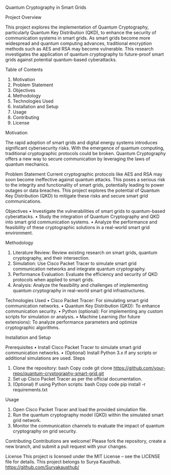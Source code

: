 Quantum Cryptography in Smart Grids

Project Overview

This project explores the implementation of Quantum Cryptography, particularly Quantum Key Distribution (QKD), to enhance the security of communication systems in smart grids. As smart grids become more widespread and quantum computing advances, traditional encryption methods such as AES and RSA may become vulnerable. This research investigates the application of quantum cryptography to future-proof smart grids against potential quantum-based cyberattacks.

Table of Contents
1.	Motivation
2.	Problem Statement
3.	Objectives
4.	Methodology
5.	Technologies Used
6.	Installation and Setup
7.	Usage
8.	Contributing
9.	License

Motivation

The rapid adoption of smart grids and digital energy systems introduces significant cybersecurity risks. With the emergence of quantum computing, traditional cryptographic protocols could be broken. Quantum Cryptography offers a new way to secure communication by leveraging the laws of quantum mechanics.

Problem Statement
Current cryptographic protocols like AES and RSA may soon become ineffective against quantum attacks. This poses a serious risk to the integrity and functionality of smart grids, potentially leading to power outages or data breaches. This project explores the potential of Quantum Key Distribution (QKD) to mitigate these risks and secure smart grid communications.

Objectives
•	Investigate the vulnerabilities of smart grids to quantum-based cyberattacks.
•	Study the integration of Quantum Cryptography and QKD into smart grid communication systems.
•	Analyze the performance and feasibility of these cryptographic solutions in a real-world smart grid environment.

Methodology
1.	Literature Review: Review existing research on smart grids, quantum cryptography, and their intersection.
2.	Simulation: Use Cisco Packet Tracer to simulate smart grid communication networks and integrate quantum cryptography.
3.	Performance Evaluation: Evaluate the efficiency and security of QKD protocols when applied to smart grids.
4.	Analysis: Analyze the feasibility and challenges of implementing quantum cryptography in real-world smart grid infrastructures.

Technologies Used
•	Cisco Packet Tracer: For simulating smart grid communication networks.
•	Quantum Key Distribution (QKD): To enhance communication security.
•	Python (optional): For implementing any custom scripts for simulation or analysis.
•	Machine Learning (for future extensions): To analyze performance parameters and optimize cryptographic algorithms.

Installation and Setup

Prerequisites
•	Install Cisco Packet Tracer to simulate smart grid communication networks.
•	(Optional) Install Python 3.x if any scripts or additional simulations are used.
Steps
1.	Clone the repository:
bash
Copy code
git clone https://github.com/your-repo/quantum-cryptography-smart-grid.git
2.	Set up Cisco Packet Tracer as per the official documentation.
3.	(Optional) If using Python scripts:
bash
Copy code
pip install -r requirements.txt

Usage
1.	Open Cisco Packet Tracer and load the provided simulation file.
2.	Run the quantum cryptography model (QKD) within the simulated smart grid network.
3.	Monitor the communication channels to evaluate the impact of quantum cryptography on grid security.

Contributing
Contributions are welcome! Please fork the repository, create a new branch, and submit a pull request with your changes.

License
This project is licensed under the MIT License – see the LICENSE file for details.
This project belongs to Surya Kausthub.
https://github.com/Suryakausthub/

